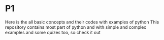 # P1
Here is the all basic concepts and their codes with examples of python 
This repository contains most part of python and with simple and complex examples and some quizes too, so check it out
